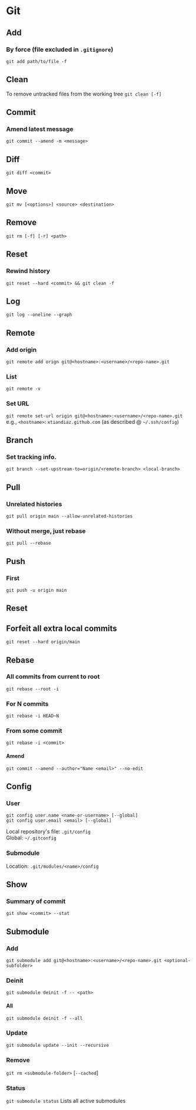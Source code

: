 # Git

## Add
### By force (file excluded in `.gitignore`)
`git add path/to/file -f`

## Clean
To remove untracked files from the working tree
`git clean [-f]`

## Commit
### Amend latest message
`git commit --amend -m <message>`

## Diff
`git diff <commit>`

## Move
`git mv [<options>] <source> <destination>`

## Remove
`git rm [-f] [-r] <path>`

## Reset 
### Rewind history
`git reset --hard <commit> && git clean -f`

## Log
`git log --oneline --graph`

## Remote
### Add origin
`git remote add orign git@<hostname>:<username>/<repo-name>.git`

### List
`git remote -v`
### Set URL
`git remote set-url origin git@<hostname>:<username>/<repo-name>.git`
e.g., `<hostname>`: `xtiandiaz.github.com` (as described @ `~/.ssh/config`)

## Branch

### Set tracking info.
`git branch --set-upstream-to=origin/<remote-branch> <local-branch>`

## Pull
### Unrelated histories
`git pull origin main --allow-unrelated-histories`
### Without merge, just rebase
`git pull --rebase`

## Push
### First
`git push -u origin main`

## Reset
## Forfeit all extra local commits
`git reset --hard origin/main`

## Rebase
### All commits from current to root
`git rebase --root -i`
### For N commits
`git rebase -i HEAD~N`
### From some commit
`git rebase -i <commit>`
#### Amend
`git commit --amend --author="Name <email>" --no-edit`

## Config
### User
`git config user.name <name-or-username> [--global]` \
`git config user.email <email> [--global]`

Local repository's file: `.git/config` \
Global: `~/.gitconfig`

### Submodule
Location: `.git/modules/<name>/config`



## Show
### Summary of commit
`git show <commit> --stat`



## Submodule
### Add
`git submodule add git@<hostname>:<username>/<repo-name>.git <optional-subfolder>`

### Deinit
`git submodule deinit -f -- <path>`
#### All
`git submodule deinit -f --all`

### Update
`git submodule update --init --recursive`

### Remove
`git rm <submodule-folder>` [`--cached`]

### Status
`git submodule status` Lists all active submodules
